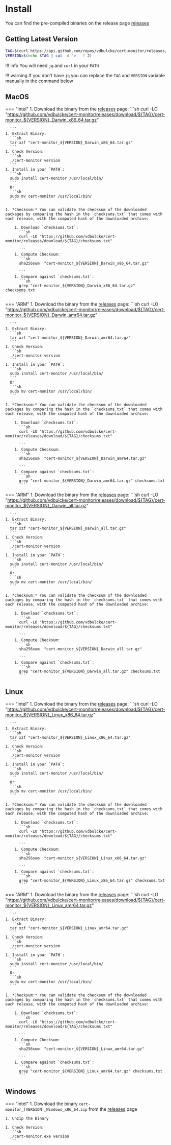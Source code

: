 # Install 

You can find the pre-compiled binaries on the release page [releases](https://github.com/vdbulcke/cert-monitor/releases)


## Getting Latest Version 


```sh
TAG=$(curl https://api.github.com/repos/vdbulcke/cert-monitor/releases/latest  |jq .tag_name -r )
VERSION=$(echo $TAG | cut -d 'v' -f 2)
```

!!! info
    You will need `jq` and `curl` in your `PATH`

!!! warning 
    If you don't have `jq` you can replace the `TAG` and `VERSION` variable manually in the command below


## MacOS 

=== "Intel"
    1. Download the binary  from the [releases](https://github.com/vdbulcke/cert-monitor/releases) page:
      ```sh
      curl -LO "https://github.com/vdbulcke/cert-monitor/releases/download/${TAG}/cert-monitor_${VERSION}_Darwin_x86_64.tar.gz"
      
      ```
    1. Extract Binary:
      ```sh
      tar xzf "cert-monitor_${VERSION}_Darwin_x86_64.tar.gz"
      ```
    1. Check Version: 
      ```sh
      ./cert-monitor version
      ```
    1. Install in your `PATH`: 
      ```sh
      sudo install cert-monitor /usr/local/bin/
      ```
      Or
      ```sh
      sudo mv cert-monitor /usr/local/bin/
      ```
      
    1. *Checksum:* You can validate the checksum of the downloaded packages by comparing the hash in the `checksums.txt` that comes with each release, with the computed hash of the downloaded archive: 

        1. Download `checksums.txt`:
          ```sh
          curl -LO "https://github.com/vdbulcke/cert-monitor/releases/download/${TAG}/checksums.txt"

          ```
        1. Compute Checksum:  
          ```sh
          sha256sum  "cert-monitor_${VERSION}_Darwin_x86_64.tar.gz"

          ```
        1. Compare against `checksums.txt`: 
          ```sh
          grep "cert-monitor_${VERSION}_Darwin_x86_64.tar.gz" checksums.txt
          ```


=== "ARM"
    1. Download the binary  from the [releases](https://github.com/vdbulcke/cert-monitor/releases) page:
      ```sh
      curl -LO "https://github.com/vdbulcke/cert-monitor/releases/download/${TAG}/cert-monitor_${VERSION}_Darwin_amr64.tar.gz"
      
      ```
    1. Extract Binary:
      ```sh
      tar xzf "cert-monitor_${VERSION}_Darwin_amr64.tar.gz"
      ```
    1. Check Version: 
      ```sh
      ./cert-monitor version
      ```
    1. Install in your `PATH`: 
      ```sh
      sudo install cert-monitor /usr/local/bin/
      ```
      Or
      ```sh
      sudo mv cert-monitor /usr/local/bin/
      ```
      
    1. *Checksum:* You can validate the checksum of the downloaded packages by comparing the hash in the `checksums.txt` that comes with each release, with the computed hash of the downloaded archive:

        1. Download `checksums.txt`:
          ```sh
          curl -LO "https://github.com/vdbulcke/cert-monitor/releases/download/${TAG}/checksums.txt"

          ```
        1. Compute Checksum:  
          ```sh
          sha256sum  "cert-monitor_${VERSION}_Darwin_amr64.tar.gz"

          ```
        1. Compare against `checksums.txt`: 
          ```sh
          grep "cert-monitor_${VERSION}_Darwin_amr64.tar.gz" checksums.txt
          ```

=== "ARM"
    1. Download the binary  from the [releases](https://github.com/vdbulcke/cert-monitor/releases) page:
      ```sh
      curl -LO "https://github.com/vdbulcke/cert-monitor/releases/download/${TAG}/cert-monitor_${VERSION}_Darwin_all.tar.gz"
      
      ```
    1. Extract Binary:
      ```sh
      tar xzf "cert-monitor_${VERSION}_Darwin_all.tar.gz"
      ```
    1. Check Version: 
      ```sh
      ./cert-monitor version
      ```
    1. Install in your `PATH`: 
      ```sh
      sudo install cert-monitor /usr/local/bin/
      ```
      Or
      ```sh
      sudo mv cert-monitor /usr/local/bin/
      ```
      
    1. *Checksum:* You can validate the checksum of the downloaded packages by comparing the hash in the `checksums.txt` that comes with each release, with the computed hash of the downloaded archive: 

        1. Download `checksums.txt`:
          ```sh
          curl -LO "https://github.com/vdbulcke/cert-monitor/releases/download/${TAG}/checksums.txt"

          ```
        1. Compute Checksum:  
          ```sh
          sha256sum  "cert-monitor_${VERSION}_Darwin_all.tar.gz"

          ```
        1. Compare against `checksums.txt`: 
          ```sh
          grep "cert-monitor_${VERSION}_Darwin_all.tar.gz" checksums.txt
          ```




## Linux 


=== "Intel"
    1. Download the binary  from the [releases](https://github.com/vdbulcke/cert-monitor/releases) page:
      ```sh
      curl -LO "https://github.com/vdbulcke/cert-monitor/releases/download/${TAG}/cert-monitor_${VERSION}_Linux_x86_64.tar.gz"
      
      ```
    1. Extract Binary:
      ```sh
      tar xzf "cert-monitor_${VERSION}_Linux_x86_64.tar.gz"
      ```
    1. Check Version: 
      ```sh
      ./cert-monitor version
      ```
    1. Install in your `PATH`: 
      ```sh
      sudo install cert-monitor /usr/local/bin/
      ```
      Or
      ```sh
      sudo mv cert-monitor /usr/local/bin/
      ```
      
    1. *Checksum:* You can validate the checksum of the downloaded packages by comparing the hash in the `checksums.txt` that comes with each release, with the computed hash of the downloaded archive:

        1. Download `checksums.txt`:
          ```sh
          curl -LO "https://github.com/vdbulcke/cert-monitor/releases/download/${TAG}/checksums.txt"

          ```
        1. Compute Checksum:  
          ```sh
          sha256sum  "cert-monitor_${VERSION}_Linux_x86_64.tar.gz"

          ```
        1. Compare against `checksums.txt`: 
          ```sh
          grep "cert-monitor_${VERSION}_Linux_x86_64.tar.gz" checksums.txt
          ```


=== "ARM"
    1. Download the binary  from the [releases](https://github.com/vdbulcke/cert-monitor/releases) page:
      ```sh
      curl -LO "https://github.com/vdbulcke/cert-monitor/releases/download/${TAG}/cert-monitor_${VERSION}_Linux_amr64.tar.gz"
      
      ```
    1. Extract Binary:
      ```sh
      tar xzf "cert-monitor_${VERSION}_Linux_amr64.tar.gz"
      ```
    1. Check Version: 
      ```sh
      ./cert-monitor version
      ```
    1. Install in your `PATH`: 
      ```sh
      sudo install cert-monitor /usr/local/bin/
      ```
      Or
      ```sh
      sudo mv cert-monitor /usr/local/bin/
      ```
      
    1. *Checksum:* You can validate the checksum of the downloaded packages by comparing the hash in the `checksums.txt` that comes with each release, with the computed hash of the downloaded archive:

        1. Download `checksums.txt`:
          ```sh
          curl -LO "https://github.com/vdbulcke/cert-monitor/releases/download/${TAG}/checksums.txt"

          ```
        1. Compute Checksum:  
          ```sh
          sha256sum  "cert-monitor_${VERSION}_Linux_amr64.tar.gz"

          ```
        1. Compare against `checksums.txt`: 
          ```sh
          grep "cert-monitor_${VERSION}_Linux_amr64.tar.gz" checksums.txt
          ```


## Windows 


=== "Intel"
    1. Download the binary `cert-monitor_[VERSION]_Windows_x86_64.zip`  from the [releases](https://github.com/vdbulcke/cert-monitor/releases) page
     
    1. Unzip the Binary

    1. Check Version: 
      ```sh
      ./cert-monitor.exe version
      ```

